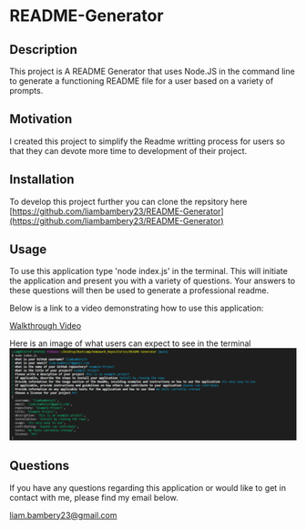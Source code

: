# README-Generator

## Description
This project is A README Generator that uses Node.JS in the command line to generate a functioning README file for a user based on a variety of prompts.

## Motivation
I created this project to simplify the Readme writting process for users so that they can devote more time to development of their project.

## Installation
To develop this project further you can clone the repsitory here [https://github.com/liambambery23/README-Generator](https://github.com/liambambery23/README-Generator)

## Usage
To use this application type 'node index.js' in the terminal. This will initiate the application and present you with a variety of questions. Your answers to these questions will then be used to generate a professional readme. 

Below is a link to a video demonstrating how to use this application:

[Walkthrough Video](https://drive.google.com/file/d/11-49bQHYiqt7Gjj1KwSxzVUWz9NU6_l9/view?usp=sharing)

Here is an image of what users can expect to see in the terminal
![image of command line](assets/images/screenshot1.png)

## Questions

If you have any questions regarding this application or would like to get in contact with me, please find my email below.

liam.bambery23@gmail.com





